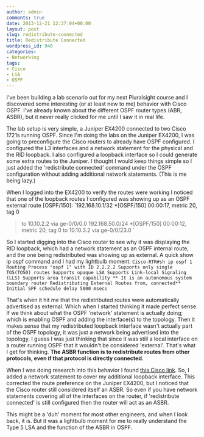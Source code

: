 ```yaml
---
author: admin
comments: true
date: 2013-12-21 12:37:04+00:00
layout: post
slug: redistribute-connected
title: Redistribute Connected
wordpress_id: 940
categories:
- Networking
tags:
- Cisco
- LSA
- OSPF
---
```


I've been building a lab scenario out for my next Pluralsight course and I discovered some interesting (or at least new to me) behavior with Cisco OSPF. I've already known about the different OSPF router types (ABR, ASBR), but it never really clicked for me until I saw it in real life.

The lab setup is very simple, a Juniper EX4200 connected to two Cisco 1721s running OSPF. Since I'm doing the labs on the Juniper EX4200, I was going to preconfigure the Cisco routers to already have OSPF configured. I configured the L3 interfaces and a network statement for the physical and the RID loopback. I also configured a loopback interface so I could generate some extra routes to the Juniper. I thought I would keep things simple so I just added the 'redistribute connected' command under the OSPF configuration without adding additional network statements. (This is me being lazy.)

When I logged into the EX4200 to verify the routes were working I noticed that one of the loopback routes I configured was showing up as an OSPF external route [OSPF/150]:
`192.168.10.1/32 *[OSPF/150] 00:00:17, metric 20, tag 0
> to 10.10.2.2 via ge-0/0/0.0
192.168.50.0/24 *[OSPF/150] 00:00:12, metric 20, tag 0
> to 10.10.3.2 via ge-0/0/23.0
`

So I started digging into the Cisco router to see why it was displaying the RID loopback, which had a network statement as an OSPF internal route, and the one being redistributed was showing up as external. A quick show ip ospf command and I had my lightbulb moment:
`Cisco-RTR#sh ip ospf 1
Routing Process "ospf 1" with ID 2.2.2.2
Supports only single TOS(TOS0) routes
Supports opaque LSA
Supports Link-local Signaling (LLS)
Supports area transit capability
** It is an autonomous system boundary router
Redistributing External Routes from,
connected**
Initial SPF schedule delay 5000 msecs`

That's when it hit me that the redistributed routes were automatically advertised as external. Which when I started thinking it made perfect sense. If we think about what the OSPF 'network' statement is actually doing; which is enabling OSPF and adding the interface(s) to the topology. Then it makes sense that my redistributed loopback interface wasn't actually part of the OSPF topology, it was just a network being advertised into the topology. I guess I was just thinking that since it was still a local interface on a router running OSPF that it wouldn't be considered 'external'. That's what I get for thinking. **The ASBR function is to redistribute routes from other protocols, even if that protocol is directly connected.**

When I was doing research into this behavior I found [this Cisco link](http://www.cisco.com/en/US/tech/tk365/technologies_tech_note09186a0080094707.shtml). So, I added a network statement to cover my additional loopback interface. This corrected the route preference on the Juniper EX4200, but I noticed that the Cisco router still considered itself an ASBR. So even if you have network statements covering all of the interfaces on the router, if 'redistribute connected' is still configured then the router will act as an ASBR.

This might be a 'duh' moment for most other engineers, and when I look back, it is. But it was a lightbulb moment for me to really understand the Type 5 LSA and the function of the ASBR in OSPF.
